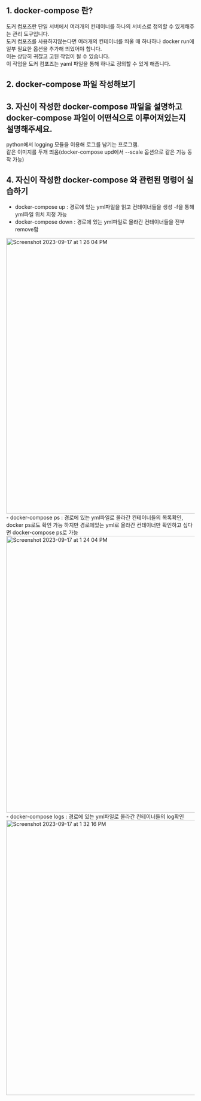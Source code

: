 ## 1. docker-compose 란?
도커 컴포즈란 단일 서버에서 여러개의 컨테이너를 하나의 서비스로 정의할 수 있게해주는 관리 도구입니다.<br>
도커 컴포즈를 사용하지않는다면 여러개의 컨테이너를 띄울 때 하나하나 docker run에 일부 필요한 옵션을 추가해 띄었어야 합니다.<br>
이는 상당히 귀찮고 고된 작업이 될 수 있습니다.<br>
이 작업을 도커 컴포즈는 yaml 파일을 통해 하나로 정의할 수 있게 해줍니다.

## 2. docker-compose 파일 작성해보기

## 3. 자신이 작성한 docker-compose 파일을 설명하고 docker-compose 파일이 어떤식으로 이루어져있는지 설명해주세요.
python에서 logging 모듈을 이용해 로그를 남기는 프로그램.<br>
같은 이미지를 두개 띄움(docker-compose upd에서 --scale 옵션으로 같은 기능 동작 가능)

## 4. 자신이 작성한 docker-compose 와 관련된 명령어 실습하기
- docker-compose up : 경로에 있는 yml파일을 읽고 컨테이너들을 생성 -f을 통해 yml파일 위치 지정 가능
- docker-compose down : 경로에 있는 yml파일로 올라간 컨테이너들을 전부 remove함
<img width="737" alt="Screenshot 2023-09-17 at 1 26 04 PM" src="https://github.com/GSM-MSG/DevOps-Onboarding/assets/81360154/e2833100-0ab5-48b0-b836-74b8b4b1cd0f">
- docker-compose ps : 경로에 있는 yml파일로 올라간 컨테이너들의 목록확인, docker ps로도 확인 가능 하지만 경로에있는 yml로 올라간 컨테이너만 확인하고 싶다면 docker-compose ps로 가능
<img width="740" alt="Screenshot 2023-09-17 at 1 24 04 PM" src="https://github.com/GSM-MSG/DevOps-Onboarding/assets/81360154/3b3e3053-0442-425c-890a-aa9786302ef6">
- docker-compose logs : 경로에 있는 yml파일로 올라간 컨테이너들의 log확인
<img width="736" alt="Screenshot 2023-09-17 at 1 32 16 PM" src="https://github.com/GSM-MSG/DevOps-Onboarding/assets/81360154/3c6b2e4e-1b81-4f5c-a7f6-24419cb96304">

